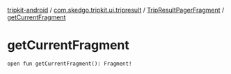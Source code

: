 [tripkit-android](../../index.md) / [com.skedgo.tripkit.ui.tripresult](../index.md) / [TripResultPagerFragment](index.md) / [getCurrentFragment](./get-current-fragment.md)

# getCurrentFragment

`open fun getCurrentFragment(): Fragment!`